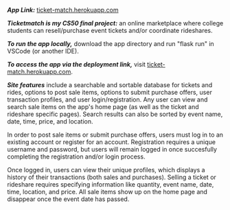 ***App Link:*** [ticket-match.herokuapp.com](ticket-match.herokuapp.com)

***Ticketmatch is my CS50 final project:*** an online marketplace where college students can resell/purchase event tickets and/or coordinate rideshares.

***To run the app locally,*** download the app directory and run "flask run" in VSCode (or another IDE).

***To access the app via the deployment link,*** visit [ticket-match.herokuapp.com](ticket-match.herokuapp.com).

***Site features*** include a searchable and sortable database for tickets and rides, options to post sale items, options to submit purchase offers, user transaction profiles, and user login/registration. Any user can view and search sale items on the app's home page (as well as the ticket and rideshare specific pages). Search results can also be sorted by event name, date, time, price, and location. 

In order to post sale items or submit purchase offers, users must log in to an existing account or register for an account. Registration requires a unique username and password, but users will remain logged in once succesfully completing the registration and/or login process. 

Once logged in, users can view their unique profiles, which displays a history of their transactions (both sales and purchases). Selling a ticket or rideshare requires specifying information like quantity, event name, date, time, location, and price. All sale items show up on the home page and disappear once the event date has passed.
